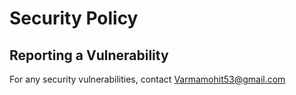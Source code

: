 # Security Policy

## Reporting a Vulnerability
For any security vulnerabilities, contact Varmamohit53@gmail.com
